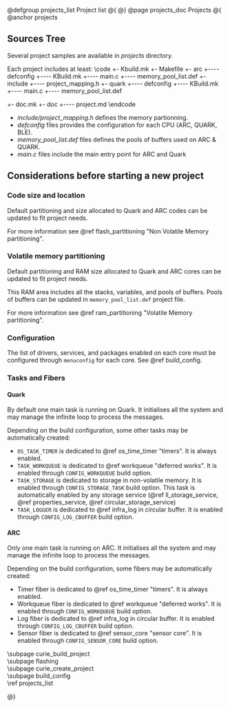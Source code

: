 @defgroup projects_list Project list
@{
@}
@page projects_doc Projects
@{
@anchor projects

## Sources Tree

Several project samples are available in _projects_ directory.

Each project includes at least:
\code
+- Kbuild.mk
+- Makefile
+- arc
 +---- defconfig
 +---- KBuild.mk
 +---- main.c
 +---- memory_pool_list.def
+- include
 +---- project_mapping.h
+- quark
 +---- defconfig
 +---- KBuild.mk
 +---- main.c
 +---- memory_pool_list.def

+- doc.mk
+- doc
 +---- project.md
\endcode

- _include/project_mapping.h_ defines the memory partionning.
- _defconfig_ files provides the configuration for each CPU (ARC, QUARK, BLE).
- _memory_pool_list.def_ files defines the pools of buffers used on ARC & QUARK.
- _main.c_ files include the main entry point for ARC and Quark

## Considerations before starting a new project

### Code size and location

Default partitioning and size allocated to Quark and ARC codes can be updated to fit project needs.

For more information see @ref flash_partitioning "Non Volatile Memory partitioning".

### Volatile memory partitioning

Default partitioning and RAM size allocated to Quark and ARC cores can be updated to fit project needs.

This RAM area includes all the stacks, variables, and pools of buffers. Pools of buffers can be updated in `memory_pool_list.def` project file.

For more information see @ref ram_partitioning "Volatile Memory partitioning".

### Configuration

The list of drivers, services, and packages enabled on each core must be configured through `menuconfig` for each core. See @ref build_config.

### Tasks and Fibers

#### Quark

By default one main task is running on Quark. It initialises all the system and may manage the infinite loop to process the messages.

Depending on the build configuration, some other tasks may be automatically created:
- `OS_TASK_TIMER` is dedicated to @ref os_time_timer "timers". It is always enabled.
- `TASK_WORKQUEUE` is dedicated to @ref workqueue "deferred works". It is enabled through `CONFIG_WORKQUEUE` build option.
- `TASK_STORAGE` is dedicated to storage in non-volatile memory. It is enabled through `CONFIG_STORAGE_TASK` build option. This task is automatically enabled by any storage service (@ref ll_storage_service, @ref properties_service, @ref circular_storage_service)
- `TASK_LOGGER` is dedicated to @ref infra_log in circular buffer. It is enabled through `CONFIG_LOG_CBUFFER` build option.

#### ARC

Only one main task is running on ARC. It initialises all the system and may manage the infinite loop to process the messages.

Depending on the build configuration, some fibers may be automatically created:
- Timer fiber is dedicated to @ref os_time_timer "timers". It is always enabled.
- Workqueue fiber is dedicated to @ref workqueue "deferred works". It is enabled through `CONFIG_WORKQUEUE` build option.
- Log fiber is dedicated to @ref infra_log in circular buffer. It is enabled through `CONFIG_LOG_CBUFFER` build option.
- Sensor fiber is dedicated to @ref sensor_core "sensor core". It is enabled through `CONFIG_SENSOR_CORE` build option.

\subpage curie_build_project <br>
\subpage flashing <br>
\subpage curie_create_project <br>
\subpage build_config <br>
\ref projects_list

@}

